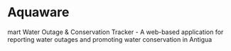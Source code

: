# Aquaware
mart Water Outage &amp; Conservation Tracker - A web-based application for reporting water outages and promoting water conservation in Antigua
